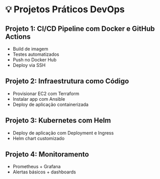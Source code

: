 # 💡 Projetos Práticos DevOps

## Projeto 1: CI/CD Pipeline com Docker e GitHub Actions
- Build de imagem
- Testes automatizados
- Push no Docker Hub
- Deploy via SSH

## Projeto 2: Infraestrutura como Código
- Provisionar EC2 com Terraform
- Instalar app com Ansible
- Deploy de aplicação containerizada

## Projeto 3: Kubernetes com Helm
- Deploy de aplicação com Deployment e Ingress
- Helm chart customizado

## Projeto 4: Monitoramento
- Prometheus + Grafana
- Alertas básicos + dashboards
